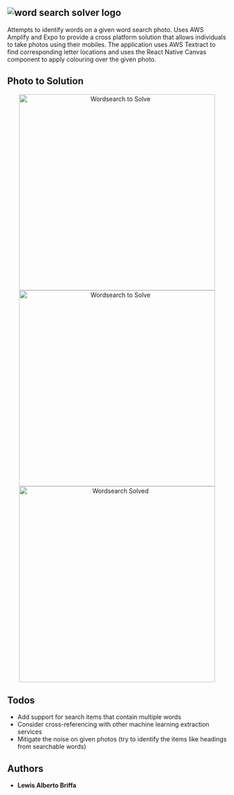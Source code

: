 ![word search solver logo](https://res.cloudinary.com/dj7k0lade/image/upload/v1599667839/github/wordsearch-solver-logo_resized.png)
<br />
---
Attempts to identify words on a given word search photo. Uses AWS Amplify and Expo to provide a cross platform solution that allows individuals to take photos using their mobiles. The application uses AWS Textract to find corresponding letter locations and uses the React Native Canvas component to apply colouring over the given photo.
  
## Photo to Solution
<p align="center">
  <img height="450" src="https://res.cloudinary.com/dj7k0lade/image/upload/v1599666608/github/download_5.png" alt="Wordsearch to Solve" />
  <img height="450" src="https://res.cloudinary.com/dj7k0lade/image/upload/v1599666811/github/download_6.png" alt="Wordsearch to Solve" />
  <img height="450" src="https://res.cloudinary.com/dj7k0lade/image/upload/v1599666430/github/wordsearch-solver-mock.png" alt="Wordsearch Solved" />
</p>

## Todos
* Add support for search items that contain multiple words
* Consider cross-referencing with other machine learning extraction services
* Mitigate the noise on given photos (try to identify the items like headings from searchable words)

## Authors

* **Lewis Alberto Briffa**

